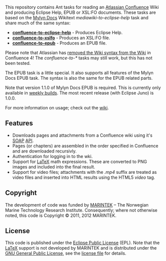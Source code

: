 This repository contains Ant tasks for reading an [Atlassian Confluence](http://www.atlassian.com/software/confluence/) Wiki and producing Eclipse Help, EPUB or XSL:FO documents. These tasks are based on the [Mylyn Docs](http://www.eclipse.org/projects/project.php?id=mylyn.docs) Wikitext *mediawiki-to-eclipse-help* task and share much of the same syntax:

* [**confluence-to-eclipse-help**](https://github.com/marintek-sima/no.marintek.mylyn.wikitext/wiki/confluence-to-eclipse-help) - Produces Eclipse Help.
* [**confluence-to-xslfo**](https://github.com/marintek-sima/no.marintek.mylyn.wikitext/wiki/confluence-to-xslfo) - Produces an XSL:FO file.
* [**confluence-to-epub**](https://github.com/marintek-sima/no.marintek.mylyn.wikitext/wiki/Confluence-to-EPUB) - Produces an EPUB file.

Please note that Atlassian has [removed the Wiki syntax from the Wiki](http://blogs.atlassian.com/2011/11/why-we-removed-wiki-markup-editor-in-confluence-4/) in Confluence 4! The *confluence-to-\** tasks may still work, but this has not been tested.

The EPUB task is a little special. It also supports all features of the Mylyn Docs EPUB task. The syntax is also the same for the EPUB related parts.

Note that version 1.1.0 of Mylyn Docs EPUB is required. This is currently only available in [weekly builds](http://download.eclipse.org/mylyn/snapshots/weekly/). The most recent release (with Eclipse Juno) is 1.0.0.

For more information on usage; check out the [wiki](https://github.com/turesheim/no.marintek.mylyn.wikitext/wiki).

Features
--------
* Downloads pages and attachments from a Confluence wiki using it's [SOAP](http://en.wikipedia.org/wiki/SOAP) [API](https://developer.atlassian.com/display/CONFDEV/Confluence+XML-RPC+and+SOAP+APIs).
* Pages (or chapters) are assembled in the order specified in Confluence and are downloaded recursivly.
* Authentication for logging in to the wki.
* Support for [LaTeX](http://en.wikipedia.org/wiki/LaTeX) math expressions. These are converted to PNG images and included into the final result.
* Support for video files; attachments with the *.mp4* suffix are treated as video files and inserted into HTML results using the HTML5 *video* tag.

Copyright
---------
The development of code was funded by [MARINTEK](http://www.sintef.no/Home/MARINTEK/) – The Norwegian Marine Technology Research Institute. Consequently; where not otherwise noted, this code is Copyright © 2011, 2012 MARINTEK.

License
-------
This code is published under the [Eclipse Public License](http://www.eclipse.org/legal/epl-v10.html) (EPL). Note
that the [LaTeX](http://en.wikipedia.org/wiki/LaTeX) support is not developed by MARINTEK and is distributed under the [GNU General Public License](http://www.gnu.org/licenses/gpl-2.0.html), see the [license file](no.marintek.mylyn.wikitext/blob/master/org.scilab.forge.jlatexmath/META-INF/LICENSE) for details.